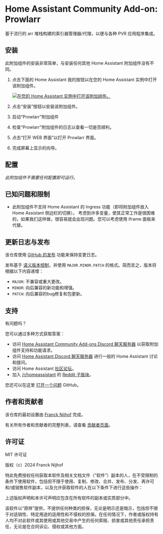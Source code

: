 # Home Assistant Community Add-on: Prowlarr

基于流行的 arr 堆栈构建的索引器管理器/代理，以便与各种 PVR 应用程序集成。

## 安装

此附加组件的安装非常简单，与安装任何其他 Home Assistant 附加组件没有不同。

1. 点击下面的 Home Assistant 我的按钮以在您的 Home Assistant 实例中打开该附加组件。

   [![在您的 Home Assistant 实例中打开该附加组件。][addon-badge]][addon]

1. 点击“安装”按钮以安装该附加组件。
1. 启动“Prowlarr”附加组件
1. 检查“Prowlarr”附加组件的日志以查看一切是否顺利。
1. 点击“打开 WEB 界面”以打开 Prowlarr 界面。
1. 完成屏幕上显示的向导。

## 配置

_此附加组件不需要任何配置即可运行。_

## 已知问题和限制

- 此附加组件不支持 Home Assistant 的 Ingress 功能（即将附加组件放入 Home Assistant 侧边栏的切换）。
  考虑到许多变量，使其正常工作是很困难的，如果我们这样做，很容易就会出现问题。您可以考虑使用 iframe 面板来代替。

## 更新日志与发布

该仓库使用 [GitHub 的发布][releases] 功能来保持变更日志。

发布基于 [语义版本控制][semver]，并使用 `MAJOR.MINOR.PATCH` 的格式。简而言之，版本将根据以下内容递增：

- `MAJOR`: 不兼容或重大更改。
- `MINOR`: 向后兼容的新功能和增强。
- `PATCH`: 向后兼容的bug修复和包更新。

## 支持

有问题吗？

您可以通过多种方式获取答案：

- 访问 [Home Assistant Community Add-ons Discord 聊天服务器][discord] 以获取附加组件支持和功能请求。
- 访问 [Home Assistant Discord 聊天服务器][discord-ha] 进行一般的 Home Assistant 讨论和提问。
- 访问 Home Assistant [社区论坛][forum]。
- 加入 [/r/homeassistant][reddit] 的 [Reddit 子版块][reddit]。

您还可以在这里 [打开一个问题][issue] GitHub。

## 作者和贡献者

该仓库的最初设置由 [Franck Nijhof][frenck] 完成。

有关所有作者和贡献者的完整列表，请查看 [贡献者页面][contributors]。

## 许可证

MIT 许可证

版权（c）2024 Franck Nijhof

特此免费授权任何获取本软件及相关文档文件（“软件”）副本的人，在不受限制的条件下使用软件，包括但不限于使用、复制、修改、合并、发布、分发、再许可和/或销售软件副本，以及允许获取软件的人在以下条件下进行这些操作：

上述版权声明和本许可声明应包含在所有软件的副本或实质部分中。

该软件以“原样”提供，不提供任何种类的担保，无论是明示还是暗示，包括但不限于对适销性、特定用途的适用性和不侵权的担保。在任何情况下，作者或版权持有人均不对此软件或其使用或其他交易中产生的任何索赔、损害或其他责任承担责任，无论是在合同诉讼、侵权或其他方面。

[addon-badge]: https://my.home-assistant.io/badges/supervisor_addon.svg
[addon]: https://my.home-assistant.io/redirect/supervisor_addon/?addon=a0d7b954_prowlarr&repository_url=https%3A%2F%2Fgithub.com%2Fhassio-addons%2Frepository
[contributors]: https://github.com/hassio-addons/addon-prowlarr/graphs/contributors
[discord-ha]: https://discord.gg/c5DvZ4e
[discord]: https://discord.me/hassioaddons
[forum]: https://community.home-assistant.io/t/?u=frenck
[frenck]: https://github.com/frenck
[issue]: https://github.com/hassio-addons/addon-prowlarr/issues
[reddit]: https://reddit.com/r/homeassistant
[releases]: https://github.com/hassio-addons/addon-prowlarr/releases
[semver]: http://semver.org/spec/v2.0.0.html